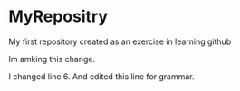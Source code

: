 MyRepositry
===========

My first repository created as an exercise in learning github


Im amking this change.


I changed line 6. And edited this line for grammar.
